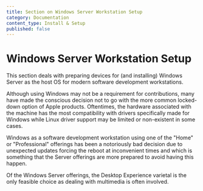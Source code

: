 ```yaml
---
title: Section on Windows Server Workstation Setup
category: Documentation
content_type: Install & Setup
published: false
---
```


<!-- Begin GitHub-Flavored Markdown (GFM)
See: https://docs.github.com/get-started/writing-on-github
Spec: https://github.github.com/gfm
-->

# Windows Server Workstation Setup

This section deals with preparing devices for (and installing) Windows
Server as the host OS for modern software development workstations.

Although using Windows may not be a requirement for contributions, many have
made the conscious decision not to go with the more common locked-down option
of Apple products. Oftentimes, the hardware associated with the machine has
the most compatibility with drivers specifically made for Windows while
Linux driver support may be limited or non-existent in some cases.

Windows as a software development workstation using one of the
"Home" or "Professional" offerings has been a notoriously bad
decision due to unexpected updates forcing the reboot at
inconvenient times and which is something that the Server
offerings are more prepared to avoid having this happen.

Of the Windows Server offerings, the Desktop Experience varietal is
the only feasible choice as dealing with multimedia is often involved.

